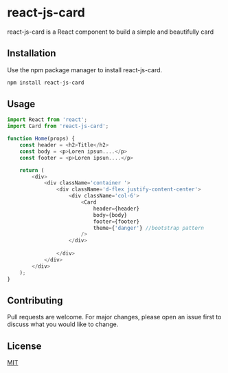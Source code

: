 # react-js-card

react-js-card is a React component to build a simple and beautifully card

## Installation

Use the npm package manager to install react-js-card.

```bash
npm install react-js-card
```

## Usage

```javascript
import React from 'react';
import Card from 'react-js-card';

function Home(props) {
    const header = <h2>Title</h2>
    const body = <p>Loren ipsun....</p>
    const footer = <p>Loren ipsun....</p>

    return (
        <div>
            <div className='container '>
                <div className='d-flex justify-content-center'>
                    <div className='col-6'>
                        <Card
                            header={header}
                            body={body}
                            footer={footer}
                            theme={'danger'} //bootstrap pattern 
                        />
                    </div>
                    
                </div>
            </div>
        </div>
    );
}


```

## Contributing
Pull requests are welcome. For major changes, please open an issue first to discuss what you would like to change.


## License
[MIT](https://choosealicense.com/licenses/mit/)
